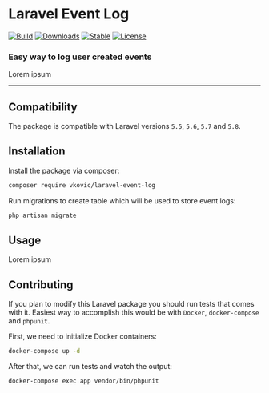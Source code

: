 # Laravel Event Log

[![Build](https://api.travis-ci.org/vkovic/laravel-event-log.svg?branch=master)](https://travis-ci.org/vkovic/laravel-event-log)
[![Downloads](https://poser.pugx.org/vkovic/laravel-event-log/downloads)](https://packagist.org/packages/vkovic/laravel-event-log)
[![Stable](https://poser.pugx.org/vkovic/laravel-event-log/v/stable)](https://packagist.org/packages/vkovic/laravel-event-log)
[![License](https://poser.pugx.org/vkovic/laravel-event-log/license)](https://packagist.org/packages/vkovic/laravel-event-log)

### Easy way to log user created events

Lorem ipsum

---

## Compatibility

The package is compatible with Laravel versions `5.5`, `5.6`, `5.7` and `5.8`.

## Installation

Install the package via composer:

```bash
composer require vkovic/laravel-event-log
```

Run migrations to create table which will be used to store event logs:

```bash
php artisan migrate
```

## Usage

Lorem ipsum

## Contributing

If you plan to modify this Laravel package you should run tests that comes with it.
Easiest way to accomplish this would be with `Docker`, `docker-compose` and `phpunit`.

First, we need to initialize Docker containers:

```bash
docker-compose up -d
```

After that, we can run tests and watch the output:

```bash
docker-compose exec app vendor/bin/phpunit
```
